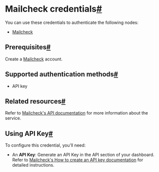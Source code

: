 [](https://github.com/n8n-io/n8n-docs/edit/main/docs/integrations/builtin/credentials/mailcheck.md "Edit this page")

# Mailcheck credentials[#](#mailcheck-credentials "Permanent link")

You can use these credentials to authenticate the following nodes:

*   [Mailcheck](../../app-nodes/n8n-nodes-base.mailcheck/)

## Prerequisites[#](#prerequisites "Permanent link")

Create a [Mailcheck](https://mailcheck.co/) account.

## Supported authentication methods[#](#supported-authentication-methods "Permanent link")

*   API key

## Related resources[#](#related-resources "Permanent link")

Refer to [Mailcheck's API documentation](https://app.mailcheck.co/docs?from=docs) for more information about the service.

## Using API Key[#](#using-api-key "Permanent link")

To configure this credential, you'll need:

*   An **API Key**: Generate an API Key in the API section of your dashboard. Refer to [Mailcheck's How to create an API key documentation](https://mailcheck.co/create-api-key) for detailed instructions.